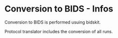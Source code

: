 # Conversion to BIDS - Infos

Conversion to BIDS is performed usuing bidskit.

Protocol translator includes the conversion of all runs.